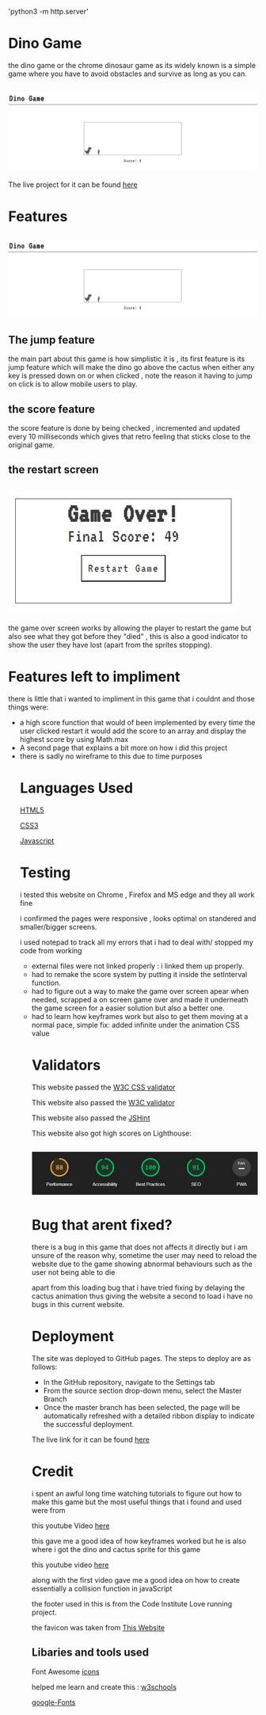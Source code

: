 'python3 -m http.server'

<h1 >Dino Game</h1>

the dino game or the chrome dinosaur game as its widely known is a simple game where you have to avoid obstacles and survive as long as you can. 

<h2><img src="assets/images/dino-cover.png"></h2>

The live project for it can be found [here](https://rnxviii.github.io/Project2/)

# Features


<h2><img src="assets/images/dino-cover.png"></h2>

## The jump feature

the main part about this game is how simplistic it is , its first feature is its jump feature which will make the dino go above the cactus when either any key is pressed down on or when clicked , note the reason it having to jump on click is to allow mobile users to play.

## the score feature 

the score feature is done by being checked , incremented and updated every 10 milliseconds which gives that retro feeling that sticks close to the original game.

## the restart screen 

<h2><img src="assets/images/game-over.png"></h2>

the game over screen works by allowing the player to restart the game but also see what they got before they "died" , this is also a good indicator to show the user they have lost (apart from the sprites stopping).

# Features left to impliment

there is little that i wanted to impliment in this game that i couldnt and those things were:

<ul>

<li>a high score function that would of been implemented by every time the user clicked restart it would add the score to an array and display the highest score by using Math.max</li>

<li>A second page that explains a bit more on how i did this project</li>

<li>there is sadly no wireframe to this due to time purposes</li>

# Languages Used

[HTML5](https://en.wikipedia.org/wiki/HTML5)
<br>

[CSS3](https://en.wikipedia.org/wiki/Cascading_Style_Sheets)

[Javascript](https://en.wikipedia.org/wiki/JavaScript)

# Testing

i tested this website on Chrome , Firefox and MS edge and they all work fine

i confirmed the pages were responsive , looks optimal on standered and smaller/bigger screens.

i used notepad to track all my errors that i had to deal with/ stopped my code from working

<ul>

<li>external files were not linked properly : i linked them up properly.</li>

<li>had to remake the score system by putting it inside the setInterval function. </li>

<li>had to figure out a way to make the game over screen apear when needed, scrapped a on screen game over and made it underneath the game screen for a easier solution but also a better one.</li>

<li>had to learn how keyframes work but also to get them moving at a normal pace, simple fix: added infinite under the animation CSS value</li>

# Validators 

This website passed the [W3C CSS validator](https://jigsaw.w3.org/css-validator/validator)

This website also passed the [W3C validator](https://validator.w3.org/)

This website also passed the [JSHint](https://jshint.com/)

This website also got high scores on Lighthouse:

<h2><img src="assets/images/dino-score.png"></h2>

# Bug that arent fixed?

there is a bug in this game that does not affects it directly but i am unsure of the reason why, sometime the user may need to reload the website due to the game showing abnormal behaviours such as the user not being able to die

apart from this loading bug that i have tried fixing by delaying the cactus animation thus giving the website a second to load i have no bugs in this current website.

# Deployment

The site was deployed to GitHub pages. The steps to deploy are as follows:

<ul>
<li>In the GitHub repository, navigate to the Settings tab</li>

<li>From the source section drop-down menu, select the Master Branch</li>

<li>Once the master branch has been selected, the page will be automatically refreshed with a detailed ribbon display to indicate the successful deployment.</li>

</ul>

The live link for it can be found [here](https://rnxviii.github.io/Project2/)

# Credit 

i spent an awful long time watching tutorials to figure out how to make this game but the most useful things that i found and used were from 

this youtube Video [here](https://www.youtube.com/watch?v=i7nIutSLvdU)

this gave me a good idea of how keyframes worked but he is also where i got the dino and cactus sprite for this game

this youtube video [here](https://www.youtube.com/watch?v=bG2BmmYr9NQ)

along with the first video gave me a good idea on how to create essentially a collision function in javaScript


the footer used in this is from the Code Institute Love running project.

the favicon was taken from [This Website](https://www.flaticon.com/free-icon/dinosaur_7203417?term=dinosaur&page=1&position=2&origin=tag&related_id=7203417)

## Libaries and tools used

Font Awesome [icons](https://fontawesome.com/)

helped me learn and create this : [w3schools](https://www.w3schools.com/)

[google-Fonts](https://fonts.google.com/specimen/VT323)








